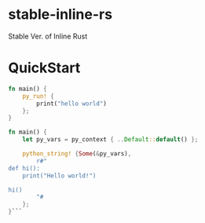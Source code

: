 # stable-inline-rs
Stable Ver. of Inline Rust

# QuickStart
```rust
fn main() {
    py_run! {
        print("hello world")
    };
}
```

```rust
fn main() {
    let py_vars = py_context { ..Default::default() };

    python_string! {Some(&py_vars),
        r#"
def hi():
    print("Hello world!")

hi()
        "#
    };
}```